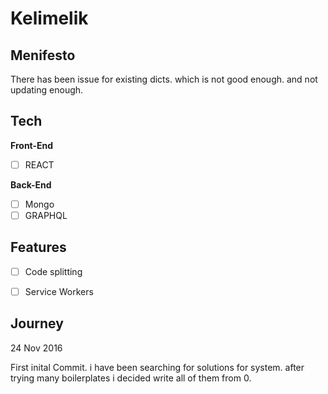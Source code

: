 # Kelimelik


## Menifesto

There has been issue for existing dicts.  which is not good enough. and not updating enough. 


## Tech

**Front-End**

* [ ] REACT



**Back-End**

* [ ] Mongo
* [ ] GRAPHQL

## Features

* [ ] Code splitting
* [ ] Service Workers


## Journey

24 Nov 2016

First inital Commit. 
i have been searching for solutions for system. after trying many boilerplates
i decided write all of them from 0.